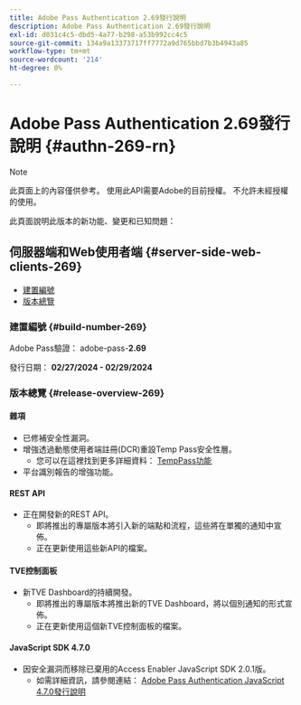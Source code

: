 ```yaml
---
title: Adobe Pass Authentication 2.69發行說明
description: Adobe Pass Authentication 2.69發行說明
exl-id: d031c4c5-dbd5-4a77-b298-a53b992cc4c5
source-git-commit: 134a9a13373717ff7772a9d765bbd7b3b4943a85
workflow-type: tm+mt
source-wordcount: '214'
ht-degree: 0%

---
```


# Adobe Pass Authentication 2.69發行說明 {#authn-269-rn}

>[!NOTE]
>
>此頁面上的內容僅供參考。 使用此API需要Adobe的目前授權。 不允許未經授權的使用。

此頁面說明此版本的新功能、變更和已知問題：

## 伺服器端和Web使用者端 {#server-side-web-clients-269}

* [建置編號](#build-number-269)
* [版本總覽](#release-overview-269)

### 建置編號 {#build-number-269}

Adobe Pass驗證： adobe-pass-**2.69**

發行日期： **02/27/2024 - 02/29/2024**

### 版本總覽 {#release-overview-269}

#### 雜項

* 已修補安全性漏洞。
* 增強透過動態使用者端註冊(DCR)重設Temp Pass安全性層。
   * 您可以在這裡找到更多詳細資料： [TempPass功能](../integration-guide-programmers/features-premium/temporary-access/temp-pass-feature.md)
* 平台識別報告的增強功能。

#### REST API

* 正在開發新的REST API。
   * 即將推出的專屬版本將引入新的端點和流程，這些將在單獨的通知中宣佈。
   * 正在更新使用這些新API的檔案。

#### TVE控制面板

* 新TVE Dashboard的持續開發。
   * 即將推出的專屬版本將推出新的TVE Dashboard，將以個別通知的形式宣佈。
   * 正在更新使用這個新TVE控制面板的檔案。

#### JavaScript SDK 4.7.0

* 因安全漏洞而移除已棄用的Access Enabler JavaScript SDK 2.0.1版。
   * 如需詳細資訊，請參閱連結： [Adobe Pass Authentication JavaScript 4.7.0發行說明](authn-rn-javascript-470.md)
